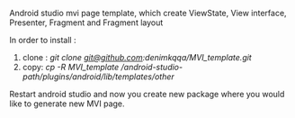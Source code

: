 Android studio mvi page template, which create ViewState, View interface, Presenter, Fragment and Fragment layout

In order to install :
1) clone : *git clone git@github.com:denimkqqa/MVI_template.git*
2) copy: *cp -R MVI_template /android-studio-path/plugins/android/lib/templates/other*

Restart android studio and now you create new package where you would like to generate new MVI page.

